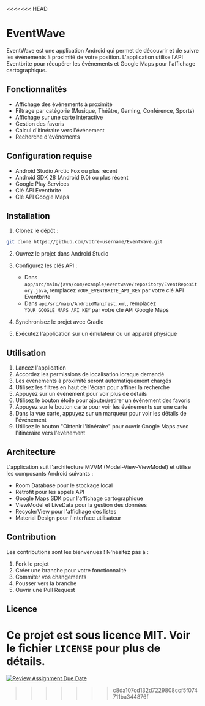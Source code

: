 <<<<<<< HEAD
# EventWave

EventWave est une application Android qui permet de découvrir et de suivre les événements à proximité de votre position. L'application utilise l'API Eventbrite pour récupérer les événements et Google Maps pour l'affichage cartographique.

## Fonctionnalités

- Affichage des événements à proximité
- Filtrage par catégorie (Musique, Théâtre, Gaming, Conférence, Sports)
- Affichage sur une carte interactive
- Gestion des favoris
- Calcul d'itinéraire vers l'événement
- Recherche d'événements

## Configuration requise

- Android Studio Arctic Fox ou plus récent
- Android SDK 28 (Android 9.0) ou plus récent
- Google Play Services
- Clé API Eventbrite
- Clé API Google Maps

## Installation

1. Clonez le dépôt :
```bash
git clone https://github.com/votre-username/EventWave.git
```

2. Ouvrez le projet dans Android Studio

3. Configurez les clés API :
   - Dans `app/src/main/java/com/example/eventwave/repository/EventRepository.java`, remplacez `YOUR_EVENTBRITE_API_KEY` par votre clé API Eventbrite
   - Dans `app/src/main/AndroidManifest.xml`, remplacez `YOUR_GOOGLE_MAPS_API_KEY` par votre clé API Google Maps

4. Synchronisez le projet avec Gradle

5. Exécutez l'application sur un émulateur ou un appareil physique

## Utilisation

1. Lancez l'application
2. Accordez les permissions de localisation lorsque demandé
3. Les événements à proximité seront automatiquement chargés
4. Utilisez les filtres en haut de l'écran pour affiner la recherche
5. Appuyez sur un événement pour voir plus de détails
6. Utilisez le bouton étoile pour ajouter/retirer un événement des favoris
7. Appuyez sur le bouton carte pour voir les événements sur une carte
8. Dans la vue carte, appuyez sur un marqueur pour voir les détails de l'événement
9. Utilisez le bouton "Obtenir l'itinéraire" pour ouvrir Google Maps avec l'itinéraire vers l'événement

## Architecture

L'application suit l'architecture MVVM (Model-View-ViewModel) et utilise les composants Android suivants :

- Room Database pour le stockage local
- Retrofit pour les appels API
- Google Maps SDK pour l'affichage cartographique
- ViewModel et LiveData pour la gestion des données
- RecyclerView pour l'affichage des listes
- Material Design pour l'interface utilisateur

## Contribution

Les contributions sont les bienvenues ! N'hésitez pas à :

1. Fork le projet
2. Créer une branche pour votre fonctionnalité
3. Commiter vos changements
4. Pousser vers la branche
5. Ouvrir une Pull Request

## Licence

Ce projet est sous licence MIT. Voir le fichier `LICENSE` pour plus de détails. 
=======
[![Review Assignment Due Date](https://classroom.github.com/assets/deadline-readme-button-22041afd0340ce965d47ae6ef1cefeee28c7c493a6346c4f15d667ab976d596c.svg)](https://classroom.github.com/a/F-P0wqoO)
>>>>>>> c8da107cd132d7229808ccf5f074711ba344876f
